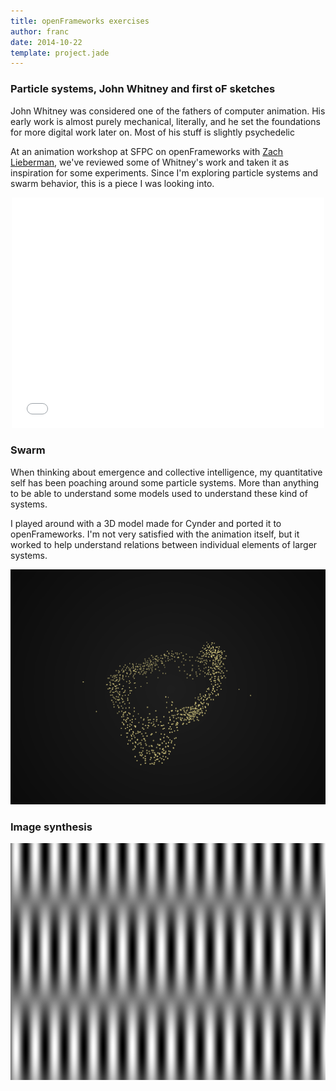 ```yaml
---
title: openFrameworks exercises
author: franc
date: 2014-10-22
template: project.jade
---
```


### Particle systems, John Whitney and first oF sketches

John Whitney was considered one of the fathers of computer animation. His early work is almost purely mechanical, literally, and he set the foundations for more digital work later on. Most of his stuff is slightly psychedelic 

At an animation workshop at SFPC on openFrameworks with [Zach Lieberman](http://thesystemis.com/), we've reviewed some of Whitney's work and taken it as inspiration for some experiments. Since I'm exploring particle systems and swarm behavior, this is a piece I was looking into.

<div style="width: 500px; margin: 0 auto; margin-bottom: 1.52em"><iframe src="//player.vimeo.com/video/110486548" width="500" height="369" frameborder="0" webkitallowfullscreen mozallowfullscreen allowfullscreen></iframe></div>

### Swarm

When thinking about emergence and collective intelligence, my quantitative self has been poaching around some particle systems. More than anything to be able to understand some models used to understand these kind of systems.

I played around with a 3D model made for Cynder and ported it to openFrameworks. I'm not very satisfied with the animation itself, but it worked to help understand relations between individual elements of larger systems.

![](swarm.png)

### Image synthesis

![](imageSynth.png)